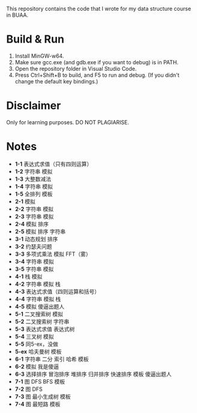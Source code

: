 This repository contains the code that I wrote for my data structure course in BUAA.

# Build & Run

1. Install MinGW-w64.
2. Make sure gcc.exe (and gdb.exe if you want to debug) is in PATH.
3. Open the repository folder in Visual Studio Code.
4. Press Ctrl+Shift+B to build, and F5 to run and debug. (If you didn't change the default key bindings.)

# Disclaimer

Only for learning purposes. DO NOT PLAGIARISE.

# Notes

- **1-1** 表达式求值（只有四则运算）
- **1-2** 字符串 模拟
- **1-3** 大整数减法
- **1-4** 字符串 模拟
- **1-5** 全排列 模板
- **2-1** 模拟
- **2-2** 字符串 模拟
- **2-3** 字符串 模拟
- **2-4** 模拟 排序
- **2-5** 模拟 排序 字符串
- **3-1** 动态规划 排序
- **3-2** 约瑟夫问题
- **3-3** 多项式乘法 模拟 FFT（雾）
- **3-4** 字符串 模拟
- **3-5** 字符串 模拟
- **4-1** 栈 模拟
- **4-2** 字符串 模拟 栈
- **4-3** 表达式求值（四则运算和括号）
- **4-4** 字符串 模拟 栈
- **4-5** 模拟 傻逼出题人
- **5-1** 二叉搜索树 模拟
- **5-2** 二叉搜索树 字符串
- **5-3** 表达式求值 表达式树
- **5-4** 三叉树 模拟
- **5-5** 同5-ex，没做
- **5-ex** 哈夫曼树 模板
- **6-1** 字符串 二分 索引 哈希 模板
- **6-2** 模拟 我是傻逼
- **6-3** 选择排序 冒泡排序 堆排序 归并排序 快速排序 模板 傻逼出题人
- **7-1** 图 DFS BFS 模板
- **7-2** 图 DFS
- **7-3** 图 最小生成树 模板
- **7-4** 图 最短路 模板
